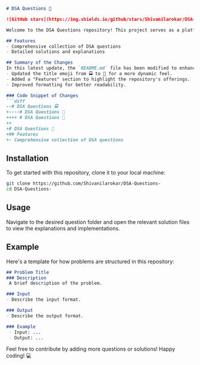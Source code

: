 ```markdown
# DSA Questions 🚀

![GitHub stars](https://img.shields.io/github/stars/Shivanilarokar/DSA-Questions-?style=social) ![Forks](https://img.shields.io/github/forks/Shivanilarokar/DSA-Questions-?style=social)

Welcome to the DSA Questions repository! This project serves as a platform for developers and learners to practice and enhance their skills in Data Structures and Algorithms (DSA). This repository is designed to help you improve your understanding of various data structures and algorithms through a collection of questions and solutions.

## Features
- Comprehensive collection of DSA questions
- Detailed solutions and explanations

## Summary of the Changes
In this latest update, the `README.md` file has been modified to enhance clarity and overall presentation. Key changes include:
- Updated the title emoji from 🚍 to 🚀 for a more dynamic feel.
- Added a "Features" section to highlight the repository's offerings.
- Improved formatting for better readability.

### Code Snippet of Changes
```diff
--# DSA Questions 🚍
+----# DSA Questions 🚀
++++ # DSA Questions 🚀
++
+# DSA Questions 🚀
+## Features
+- Comprehensive collection of DSA questions
```

## Installation
To get started with this repository, clone it to your local machine:
```bash
git clone https://github.com/Shivanilarokar/DSA-Questions-
cd DSA-Questions-
```

## Usage
Navigate to the desired question folder and open the relevant solution files to view the explanations and implementations.

## Example
Here's a template for how problems are structured in this repository:
```markdown
## Problem Title
### Description
 A brief description of the problem.

### Input
- Describe the input format.

### Output
- Describe the output format.

### Example
 - Input: ...
 - Output: ...
```

Feel free to contribute by adding more questions or solutions! Happy coding! 💻
```